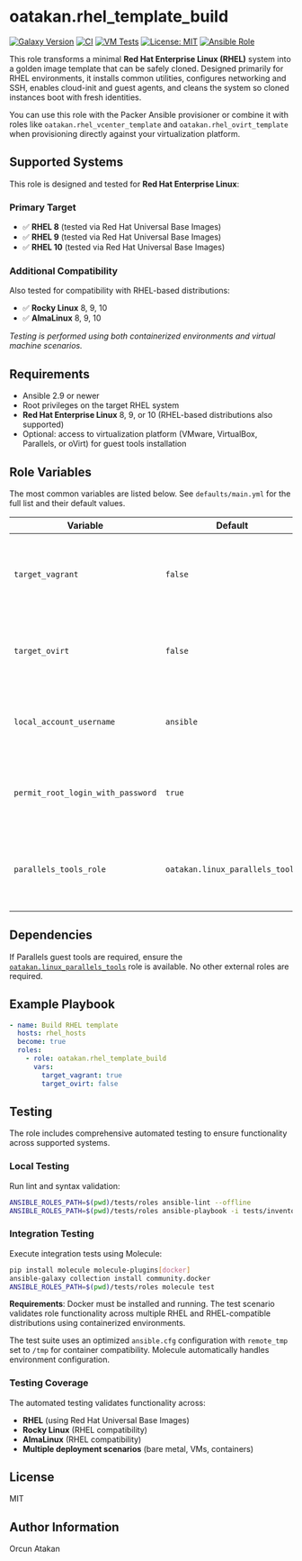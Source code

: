 # oatakan.rhel_template_build

[![Galaxy Version](https://img.shields.io/badge/galaxy-v0.0.1-blue.svg)](https://galaxy.ansible.com/oatakan/rhel_template_build)
[![CI](https://github.com/oatakan/ansible-role-rhel_template_build/actions/workflows/ci.yml/badge.svg)](https://github.com/oatakan/ansible-role-rhel_template_build/actions/workflows/ci.yml)
[![VM Tests](https://github.com/oatakan/ansible-role-rhel_template_build/actions/workflows/vm-test.yml/badge.svg)](https://github.com/oatakan/ansible-role-rhel_template_build/actions/workflows/vm-test.yml)
[![License: MIT](https://img.shields.io/badge/License-MIT-yellow.svg)](https://opensource.org/licenses/MIT)
[![Ansible Role](https://img.shields.io/ansible/role/d/oatakan/rhel_template_build)](https://galaxy.ansible.com/oatakan/rhel_template_build)

This role transforms a minimal **Red Hat Enterprise Linux (RHEL)** system into a golden image template that can be safely cloned. Designed primarily for RHEL environments, it installs common utilities, configures networking and SSH, enables cloud-init and guest agents, and cleans the system so cloned instances boot with fresh identities.

You can use this role with the Packer Ansible provisioner or combine it with roles like `oatakan.rhel_vcenter_template` and `oatakan.rhel_ovirt_template` when provisioning directly against your virtualization platform.

## Supported Systems

This role is designed and tested for **Red Hat Enterprise Linux**:

### Primary Target
- ✅ **RHEL 8** (tested via Red Hat Universal Base Images)
- ✅ **RHEL 9** (tested via Red Hat Universal Base Images)  
- ✅ **RHEL 10** (tested via Red Hat Universal Base Images)

### Additional Compatibility
Also tested for compatibility with RHEL-based distributions:
- ✅ **Rocky Linux** 8, 9, 10
- ✅ **AlmaLinux** 8, 9, 10

*Testing is performed using both containerized environments and virtual machine scenarios.*

## Requirements

* Ansible 2.9 or newer
* Root privileges on the target RHEL system
* **Red Hat Enterprise Linux** 8, 9, or 10 (RHEL-based distributions also supported)
* Optional: access to virtualization platform (VMware, VirtualBox, Parallels, or oVirt) for guest tools installation

## Role Variables

The most common variables are listed below. See `defaults/main.yml` for the full list and their default values.

| Variable | Default | Description |
|----------|---------|-------------|
| `target_vagrant` | `false` | When set to `true`, the Vagrant public key is installed for the local user. |
| `target_ovirt` | `false` | Enables cloud-init setup and installs the oVirt/QEMU guest agent. |
| `local_account_username` | `ansible` | User name that owns downloaded ISOs and receives the Vagrant key. |
| `permit_root_login_with_password` | `true` | Allows password based root logins in cloud-init configuration. |
| `parallels_tools_role` | `oatakan.linux_parallels_tools` | Role used to install Parallels guest tools when Parallels is detected. |

## Dependencies

If Parallels guest tools are required, ensure the [`oatakan.linux_parallels_tools`](https://galaxy.ansible.com/oatakan/linux_parallels_tools) role is available. No other external roles are required.

## Example Playbook

```yaml
- name: Build RHEL template
  hosts: rhel_hosts
  become: true
  roles:
    - role: oatakan.rhel_template_build
      vars:
        target_vagrant: true
        target_ovirt: false
```

## Testing

The role includes comprehensive automated testing to ensure functionality across supported systems.

### Local Testing

Run lint and syntax validation:

```bash
ANSIBLE_ROLES_PATH=$(pwd)/tests/roles ansible-lint --offline
ANSIBLE_ROLES_PATH=$(pwd)/tests/roles ansible-playbook -i tests/inventory tests/test.yml --syntax-check
```

### Integration Testing

Execute integration tests using Molecule:

```bash
pip install molecule molecule-plugins[docker]
ansible-galaxy collection install community.docker
ANSIBLE_ROLES_PATH=$(pwd)/tests/roles molecule test
```

**Requirements**: Docker must be installed and running. The test scenario validates role functionality across multiple RHEL and RHEL-compatible distributions using containerized environments.

The test suite uses an optimized `ansible.cfg` configuration with `remote_tmp` set to `/tmp` for container compatibility. Molecule automatically handles environment configuration.

### Testing Coverage
The automated testing validates functionality across:
- **RHEL** (using Red Hat Universal Base Images)
- **Rocky Linux** (RHEL compatibility)  
- **AlmaLinux** (RHEL compatibility)
- **Multiple deployment scenarios** (bare metal, VMs, containers)

## License

MIT

## Author Information

Orcun Atakan